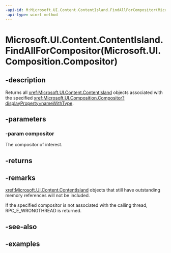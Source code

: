 ```yaml
---
-api-id: M:Microsoft.UI.Content.ContentIsland.FindAllForCompositor(Microsoft.UI.Composition.Compositor)
-api-type: winrt method
---
```


# Microsoft.UI.Content.ContentIsland.FindAllForCompositor(Microsoft.UI.Composition.Compositor)

<!--
public static Microsoft.UI.Content.ContentIsland[] FindAllForCompositor (Microsoft.UI.Composition.Compositor compositor);
-->

## -description

Returns all <xref:Microsoft.UI.Content.ContentIsland> objects associated with the specified <xref:Microsoft.UI.Composition.Compositor?displayProperty=nameWithType>.

## -parameters

### -param compositor

The compositor of interest.

## -returns

## -remarks

<xref:Microsoft.UI.Content.ContentIsland> objects that still have outstanding memory references will not be included.

If the specified compositor is not associated with the calling thread, RPC_E_WRONGTHREAD is returned.

## -see-also

## -examples
